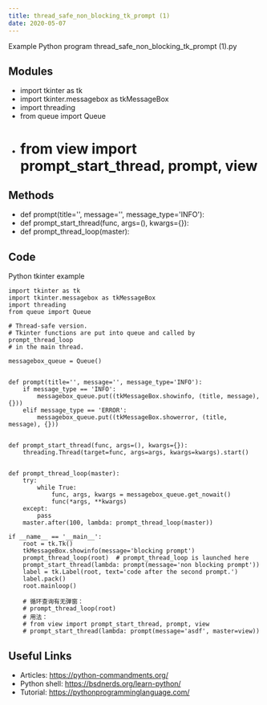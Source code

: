 ```yaml
---
title: thread_safe_non_blocking_tk_prompt (1)
date: 2020-05-07
---
```

Example Python program thread_safe_non_blocking_tk_prompt (1).py

## Modules

* import tkinter as tk
* import tkinter.messagebox as tkMessageBox
* import threading
* from queue import Queue
* # from view import prompt_start_thread, prompt, view

## Methods

* def prompt(title='', message='', message_type='INFO'):
* def prompt_start_thread(func, args=(), kwargs={}):
* def prompt_thread_loop(master):

## Code

Python tkinter example

    import tkinter as tk
    import tkinter.messagebox as tkMessageBox
    import threading
    from queue import Queue
    
    # Thread-safe version.
    # Tkinter functions are put into queue and called by prompt_thread_loop
    # in the main thread.
    
    messagebox_queue = Queue()
    
    
    def prompt(title='', message='', message_type='INFO'):
        if message_type == 'INFO':
            messagebox_queue.put((tkMessageBox.showinfo, (title, message), {}))
        elif message_type == 'ERROR':
            messagebox_queue.put((tkMessageBox.showerror, (title, message), {}))
    
    
    def prompt_start_thread(func, args=(), kwargs={}):
        threading.Thread(target=func, args=args, kwargs=kwargs).start()
    
    
    def prompt_thread_loop(master):
        try:
            while True:
                func, args, kwargs = messagebox_queue.get_nowait()
                func(*args, **kwargs)
        except:
            pass
        master.after(100, lambda: prompt_thread_loop(master))
    
    if __name__ == '__main__':
        root = tk.Tk()
        tkMessageBox.showinfo(message='blocking prompt')
        prompt_thread_loop(root)  # prompt_thread_loop is launched here
        prompt_start_thread(lambda: prompt(message='non blocking prompt'))
        label = tk.Label(root, text='code after the second prompt.')
        label.pack()
        root.mainloop()
    
        # 循环查询有无弹窗：
        # prompt_thread_loop(root)
        # 用法：
        # from view import prompt_start_thread, prompt, view
        # prompt_start_thread(lambda: prompt(message='asdf', master=view))
    

## Useful Links

- Articles: https://python-commandments.org/
- Python shell: https://bsdnerds.org/learn-python/
- Tutorial: https://pythonprogramminglanguage.com/
